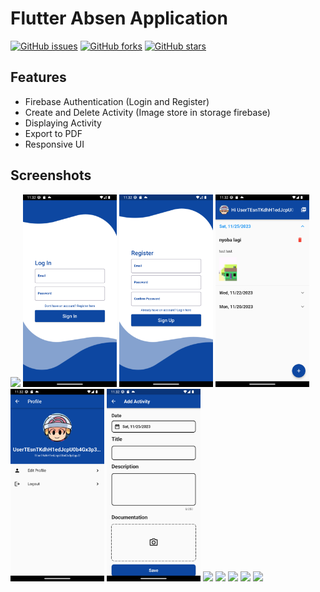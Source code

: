 # Flutter Absen Application

[![GitHub issues](https://img.shields.io/github/issues/PLWEP/Flutter-Absen-App?style=for-the-badge)](https://github.com/PLWEP/Flutter-Absen-App/issues)
[![GitHub forks](https://img.shields.io/github/forks/PLWEP/Flutter-Absen-App?style=for-the-badge)](https://github.com/PLWEP/Flutter-Absen-App/network)
[![GitHub stars](https://img.shields.io/github/stars/PLWEP/Flutter-Absen-App?style=for-the-badge)](https://github.com/PLWEP/Flutter-Absen-App/stargazers)

## Features

-   Firebase Authentication (Login and Register)
-   Create and Delete Activity (Image store in storage firebase)
-   Displaying Activity
-   Export to PDF
-   Responsive UI

## Screenshots

<div align="left">
<img src="assets/readme/0.png"  width="150px">
<img src="assets/readme/1.png"  width="150px">
<img src="assets/readme/2.png"  width="150px">
<img src="assets/readme/3.png"  width="150px">
<img src="assets/readme/4.png"  width="150px">
<img src="assets/readme/5.png"  width="150px">
<img src="assets/readme/6.png"  width="150px">
<img src="assets/readme/7.png"  width="150px">
<img src="assets/readme/8.png"  width="150px">
<img src="assets/readme/9.png"  width="150px">
<img src="assets/readme/10.png"  width="150px">
</div>
